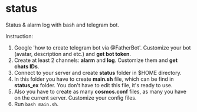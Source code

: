 # status
Status &amp; alarm log with bash and telegram bot.

Instruction:

1. Google 'how to create telegram bot via @FatherBot'. Customize your bot (avatar, description and etc.) and **get bot token**.
2. Create at least 2 channels: **alarm** and **log**. Customize them and **get chats IDs**.
3. Connect to your server and create **status** folder in $HOME directory.
4. In this folder you have to create **main.sh** file, which can be find in **status_ex** folder. You don't have to edit this file, it's ready to use.
5. Also you have to create as many **cosmos.conf** files, as many you have on the current server. Customize your config files.
6. Run `bash main.sh`.
